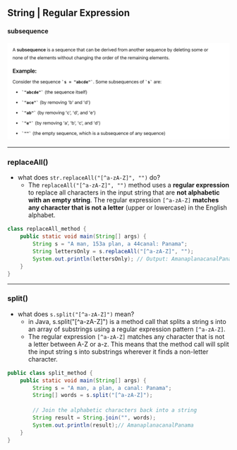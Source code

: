 ## String | Regular Expression

#### subsequence

![](img/2024-08-21-12-18-44.png)












---
### replaceAll()

- what does `str.replaceAll("[^a-zA-Z]", "")` do?
  - The `replaceAll("[^a-zA-Z]", "")` method uses a **regular expression** to replace all characters in the input string that 
    are **not alphabetic with an empty string**. The regular expression `[^a-zA-Z]` **matches any character that is not a letter** 
    (upper or lowercase) in the English alphabet.


```java
class replaceAll_method {
    public static void main(String[] args) {
        String s = "A man, 153a plan, a 44canal: Panama";
        String lettersOnly = s.replaceAll("[^a-zA-Z]", "");
        System.out.println(lettersOnly); // Output: AmanaplanacanalPanama
    }
}
```

---

### split()

- what does `s.split("[^a-zA-Z]")` mean?
  - in Java, s.split("[^a-zA-Z]") is a method call that splits a string s into an array of substrings using a regular expression 
    pattern `[^a-zA-Z]`.
  - The regular expression `[^a-zA-Z]` matches any character that is not a letter between A-Z or a-z. This means that the method 
    call will split the input string s into substrings wherever it finds a non-letter character.  


```java
public class split_method {
    public static void main(String[] args) {
        String s = "A man, a plan, a canal: Panama";
        String[] words = s.split("[^a-zA-Z]");

        // Join the alphabetic characters back into a string
        String result = String.join("", words);
        System.out.println(result);// AmanaplanacanalPanama
    }
}
```
